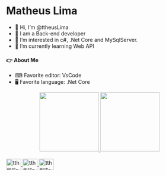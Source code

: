 # Matheus Lima 

<!--<img src="https://github-readme-stats.vercel.app/api?username=angelofallars&theme=onedark&show_icons=true&include_all_commits=true&hide_border=true&hide=issues&custom_title=Angelo&nbsp;Fallaria's&nbsp;Stats&title_color=a9b665&icon_color=e3a84e&text_color=dfbf8e&bg_color=282828&count_private=true" alt="GitHub readme stats" width=450px align=right>-->

- 👋 Hi, I’m @ttheusLima
- 🌱 I am a Back-end developer
- 👀 I’m interested in c#, .Net Core and MySqlServer.
- 🌱 I’m currently learning Web API

#### 👉 About Me

- ⌨ Favorite editor: VsCode
- 🖥 Favorite language: .Net Core


<div align="center">
    <a href="https://github.com/ttheusLima">
    <img height="160em" src="https://github-readme-stats.vercel.app/api?username=ttheusLima&show_icons=true&theme=dark&include_all_commits=true&count_private=true"/>
  <img height="160em" src="https://github-readme-stats.vercel.app/api/top-langs/?username=ttheusLima&layout=compact&langs_count=7&theme=dark" />
</div>

<div style="display: inline_block"><br>
  <img align="center" alt="ttheus-C#" height="30" width="40" src="https://cdn.jsdelivr.net/gh/devicons/devicon/icons/csharp/csharp-original.svg" />
  <img align="center" alt="ttheus-.NET Core" height="30" width="40" src="https://cdn.jsdelivr.net/gh/devicons/devicon/icons/dotnetcore/dotnetcore-original.svg" />
  <img align="center" alt="ttheus-MySQL" height="30" width="40" src="https://cdn.jsdelivr.net/gh/devicons/devicon/icons/mysql/mysql-original.svg" />
  

<!---
ttheusLima/ttheusLima is a ✨ special ✨ repository because its `README.md` (this file) appears on your GitHub profile.
You can click the Preview link to take a look at your changes.
--->
